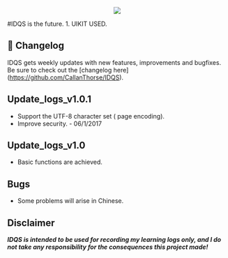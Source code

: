<p align="center"><img src="http://blogpictures.oss-cn-shanghai.aliyuncs.com/github/logo.png" /></p>
#IDQS is the future.
1. UIKIT USED.

## :scroll: Changelog
IDQS gets weekly updates with new features, improvements and bugfixes.
Be sure to check out the [changelog here] (https://github.com/CallanThorse/IDQS).

## Update_logs_v1.0.1
* Support the UTF-8 character set ( page encoding).
* Improve security. - 06/1/2017

## Update_logs_v1.0
* Basic functions are achieved.

## Bugs
* Some problems will arise in Chinese.

## Disclaimer
***IDQS is intended to be used for recording my learning logs only, and I do not take any responsibility for the consequences this project made!***
